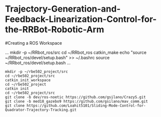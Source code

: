 # Trajectory-Generation-and-Feedback-Linearization-Control-for-the-RRBot-Robotic-Arm

#Creating a ROS Workspace

...
mkdir -p ~/RRbot_ros/src
cd ~/RRbot_ros
catkin_make
echo "source ~/RRbot_ros/devel/setup.bash" >> ~/.bashrc
source ~/RRbot_ros/devel/setup.bash
...


```
mkdir -p ~/rbe502_project/src
cd ~/rbe502_project/src
catkin_init_workspace 
cd ~/rbe502_project
catkin init
cd ~/rbe502_project/src
git clone -b dev/ros-noetic https://github.com/gsilano/CrazyS.git
git clone -b med18_gazebo9 https://github.com/gsilano/mav_comm.git
git clone https://github.com/Loahit5101/Sliding-Mode-Control-for-Quadrator-Trajectory-Tracking.git
```
